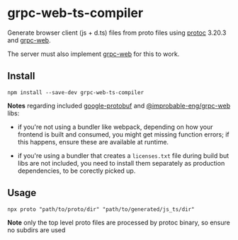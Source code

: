 # grpc-web-ts-compiler

Generate browser client (js + d.ts) files from proto files
using [protoc](https://grpc.io/docs/protoc-installation/) 3.20.3
and [grpc-web](https://github.com/grpc/grpc-web).  

The server must also implement [grpc-web](https://github.com/grpc/grpc-web) for this to work.  

## Install

`npm install --save-dev grpc-web-ts-compiler`

**Notes** regarding included [google-protobuf](https://www.npmjs.com/package/google-protobuf) and [@improbable-eng/grpc-web](https://www.npmjs.com/package/@improbable-eng/grpc-web) libs:

* if you're not using a bundler like webpack, depending on how your frontend is built and consumed, you might get missing function errors; if this happens, ensure these are available at runtime.

* if you're using a bundler that creates a `licenses.txt` file during build but libs are not included, you need to install them separately as production dependencies, to be corectly picked up.

## Usage

`npx proto "path/to/proto/dir" "path/to/generated/js_ts/dir"`

**Note** only the top level proto files are processed by protoc binary, so ensure no subdirs are used
